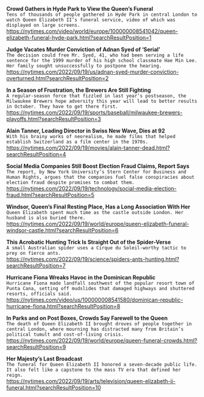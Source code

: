 **Crowd Gathers in Hyde Park to View the Queen’s Funeral**\
`Tens of thousands of people gathered in Hyde Park in central London to watch Queen Elizabeth II’s funeral service, video of which was displayed on large screens.`\
https://nytimes.com/video/world/europe/100000008541042/queen-elizabeth-funeral-hyde-park.html?searchResultPosition=1

**Judge Vacates Murder Conviction of Adnan Syed of ‘Serial’**\
`The decision could free Mr. Syed, 41, who had been serving a life sentence for the 1999 murder of his high school classmate Hae Min Lee. Her family sought unsuccessfully to postpone the hearing.`\
https://nytimes.com/2022/09/19/us/adnan-syed-murder-conviction-overturned.html?searchResultPosition=2

**In a Season of Frustration, the Brewers Are Still Fighting**\
`A regular-season force that fizzled in last year’s postseason, the Milwaukee Brewers hope adversity this year will lead to better results in October. They have to get there first.`\
https://nytimes.com/2022/09/19/sports/baseball/milwaukee-brewers-playoffs.html?searchResultPosition=3

**Alain Tanner, Leading Director in Swiss New Wave, Dies at 92**\
`With his brainy works of neorealism, he made films that helped establish Switzerland as a film center in the 1970s.`\
https://nytimes.com/2022/09/19/movies/alain-tanner-dead.html?searchResultPosition=4

**Social Media Companies Still Boost Election Fraud Claims, Report Says**\
`The report, by New York University’s Stern Center for Business and Human Rights, argues that the companies fuel false conspiracies about election fraud despite promises to combat them.`\
https://nytimes.com/2022/09/19/technology/social-media-election-fraud.html?searchResultPosition=5

**Windsor, Queen’s Final Resting Place, Has a Long Association With Her**\
`Queen Elizabeth spent much time as the castle outside London. Her husband is also buried there.`\
https://nytimes.com/2022/09/19/world/europe/queen-elizabeth-funeral-windsor-castle.html?searchResultPosition=6

**This Acrobatic Hunting Trick Is Straight Out of the Spider-Verse**\
`A small Australian spider uses a Cirque du Soleil-worthy tactic to prey on fierce ants.`\
https://nytimes.com/2022/09/19/science/spiders-ants-hunting.html?searchResultPosition=7

**Hurricane Fiona Wreaks Havoc in the Dominican Republic**\
`Hurricane Fiona made landfall southwest of the popular resort town of Punta Cana, setting off mudslides that damaged highways and shuttered resorts, officials said.`\
https://nytimes.com/video/us/100000008541580/dominican-republic-hurricane-fiona.html?searchResultPosition=8

**In Parks and on Post Boxes, Crowds Say Farewell to the Queen**\
`The death of Queen Elizabeth II brought droves of people together in central London, where mourning has distracted many from Britain’s political tumult and cost-of-living crisis.`\
https://nytimes.com/2022/09/19/world/europe/queen-funeral-crowds.html?searchResultPosition=9

**Her Majesty’s Last Broadcast**\
`The funeral for Queen Elizabeth II honored a seven-decade public life. It also felt like a capstone to the mass TV era that defined her reign.`\
https://nytimes.com/2022/09/19/arts/television/queen-elizabeth-ii-funeral.html?searchResultPosition=10

